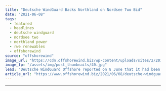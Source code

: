 ```yaml
---
title: "Deutsche WindGuard Backs Northland on Nordsee Two Bid"
date: "2021-06-08"
tags: 
  - featured
  - headlines
  - deutsche windguard
  - nordsee two
  - northland power
  - rwe renewables
  - offshorewind
source: "offshorewind"
image_url: "https://cdn.offshorewind.biz/wp-content/uploads/sites/2/2019/03/14091458/RWE-Renewables-Plans-2GW-3GW-Annual-Capacity-Boost.jpg"
image_fp: "/assets/img/post_thumbnails/40.jpg"
lead: "Deutsche WindGuard Offshore reported on 8 June that it had been appointed by Nordsee"
article_url: "https://www.offshorewind.biz/2021/06/08/deutsche-windguard-backs-northland-on-nordsee-two-bid/"
---
```


---

